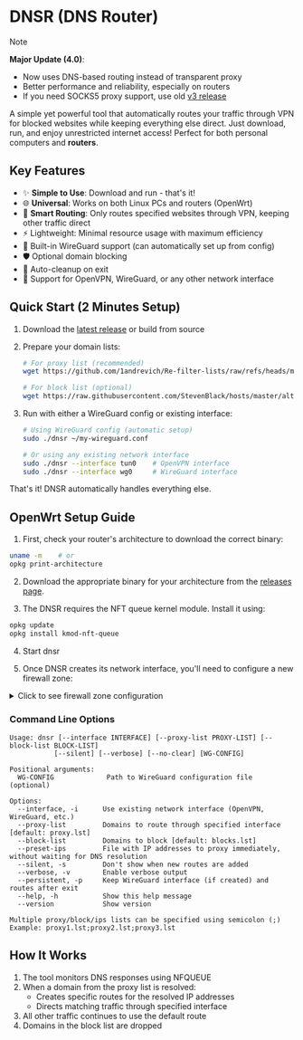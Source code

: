 # DNSR (DNS Router)

> [!NOTE]
> **Major Update (4.0)**: 
> - Now uses DNS-based routing instead of transparent proxy
> - Better performance and reliability, especially on routers
> - If you need SOCKS5 proxy support, use old [v3 release](https://github.com/Jipok/dpi-bypass-proxy/releases/tag/3.0.0)

A simple yet powerful tool that automatically routes your traffic through VPN for blocked websites while keeping everything else direct. Just download, run, and enjoy unrestricted internet access! Perfect for both personal computers and **routers**.

## Key Features

- ✨ **Simple to Use**: Download and run - that's it!
- 🌐 **Universal**: Works on both Linux PCs and routers (OpenWrt)
- 🚀 **Smart Routing**: Only routes specified websites through VPN, keeping other traffic direct
- ⚡ Lightweight: Minimal resource usage with maximum efficiency
- 🔧 Built-in WireGuard support (can automatically set up from config)
- 🛡️ Optional domain blocking
- 🔄 Auto-cleanup on exit
- 📝 Support for OpenVPN, WireGuard, or any other network interface

## Quick Start (2 Minutes Setup)

1. Download the [latest release](https://github.com/Jipok/dpi-bypass-proxy/releases/latest) or build from source
2. Prepare your domain lists:
   ```bash
   # For proxy list (recommended)
   wget https://github.com/1andrevich/Re-filter-lists/raw/refs/heads/main/domains_all.lst -O proxy.lst
   
   # For block list (optional)
   wget https://raw.githubusercontent.com/StevenBlack/hosts/master/alternates/gambling/hosts -O blocks.lst
   ```

3. Run with either a WireGuard config or existing interface:
   ```bash
   # Using WireGuard config (automatic setup)
   sudo ./dnsr ~/my-wireguard.conf
   
   # Or using any existing network interface
   sudo ./dnsr --interface tun0    # OpenVPN interface
   sudo ./dnsr --interface wg0     # WireGuard interface
   ```

That's it! DNSR automatically handles everything else.

## OpenWrt Setup Guide

1. First, check your router's architecture to download the correct binary:
```bash
uname -m    # or
opkg print-architecture
```

2. Download the appropriate binary for your architecture from the [releases page](https://github.com/Jipok/dpi-bypass-proxy/releases/latest).

3. The DNSR requires the NFT queue kernel module. Install it using:
```bash
opkg update
opkg install kmod-nft-queue
```

4. Start dnsr

5. Once DNSR creates its network interface, you'll need to configure a new firewall zone:

<details>
<summary>Click to see firewall zone configuration</summary>

![изображение](https://github.com/user-attachments/assets/c2ffd3f9-2091-4a36-9074-f16787acf657)

![изображение](https://github.com/user-attachments/assets/20c97463-5fd4-4d13-9ced-61935715124a)

![изображение](https://github.com/user-attachments/assets/86d58ed9-485f-43e7-9aa7-e4da8b783e8a)

</details>

### Command Line Options

```
Usage: dnsr [--interface INTERFACE] [--proxy-list PROXY-LIST] [--block-list BLOCK-LIST] 
           [--silent] [--verbose] [--no-clear] [WG-CONFIG]

Positional arguments:
  WG-CONFIG             Path to WireGuard configuration file (optional)

Options:
  --interface, -i      Use existing network interface (OpenVPN, WireGuard, etc.)
  --proxy-list         Domains to route through specified interface [default: proxy.lst]
  --block-list         Domains to block [default: blocks.lst]
  --preset-ips         File with IP addresses to proxy immediately, without waiting for DNS resolution
  --silent, -s         Don't show when new routes are added
  --verbose, -v        Enable verbose output
  --persistent, -p     Keep WireGuard interface (if created) and routes after exit
  --help, -h           Show this help message
  --version            Show version

Multiple proxy/block/ips lists can be specified using semicolon (;)
Example: proxy1.lst;proxy2.lst;proxy3.lst
```

## How It Works

1. The tool monitors DNS responses using NFQUEUE
2. When a domain from the proxy list is resolved:
   - Creates specific routes for the resolved IP addresses
   - Directs matching traffic through specified interface
3. All other traffic continues to use the default route
4. Domains in the block list are dropped
